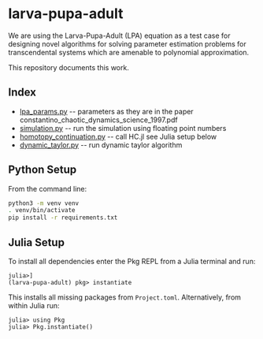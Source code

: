 # larva-pupa-adult

We are using the Larva-Pupa-Adult (LPA) equation as a test case for designing
novel algorithms for solving parameter estimation problems for transcendental
systems which are amenable to polynomial approximation.

This repository documents this work.

## Index

* [lpa_params.py](/lpa_params.py) -- parameters as they are in the paper constantino_chaotic_dynamics_science_1997.pdf
* [simulation.py](/simulation.py) -- run the simulation using floating point numbers
* [homotopy_continuation.py](/homotopy_continuation.py) -- call HC.jl see Julia setup below
* [dynamic_taylor.py](/dynamic_taylor.py) -- run dynamic taylor algorithm

## Python Setup
From the command line:

```bash
python3 -m venv venv
. venv/bin/activate
pip install -r requirements.txt
```
## Julia Setup
To install all dependencies enter the Pkg REPL from a Julia terminal and run:
```julia-repl
julia>]
(larva-pupa-adult) pkg> instantiate
```
This installs all missing packages from `Project.toml`. Alternatively, from within Julia run:
```julia-repl
julia> using Pkg
julia> Pkg.instantiate()
```
